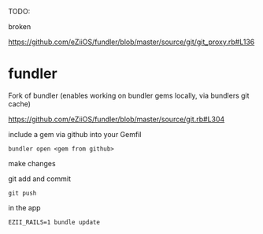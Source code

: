 TODO: 

broken

https://github.com/eZiiOS/fundler/blob/master/source/git/git_proxy.rb#L136


# fundler
Fork of bundler (enables working on bundler gems locally, via bundlers git cache)


https://github.com/eZiiOS/fundler/blob/master/source/git.rb#L304



include a gem via github into your Gemfil


`bundler open <gem from github>`


make changes


git add and commit

`git push`


in the app


`EZII_RAILS=1 bundle update`
